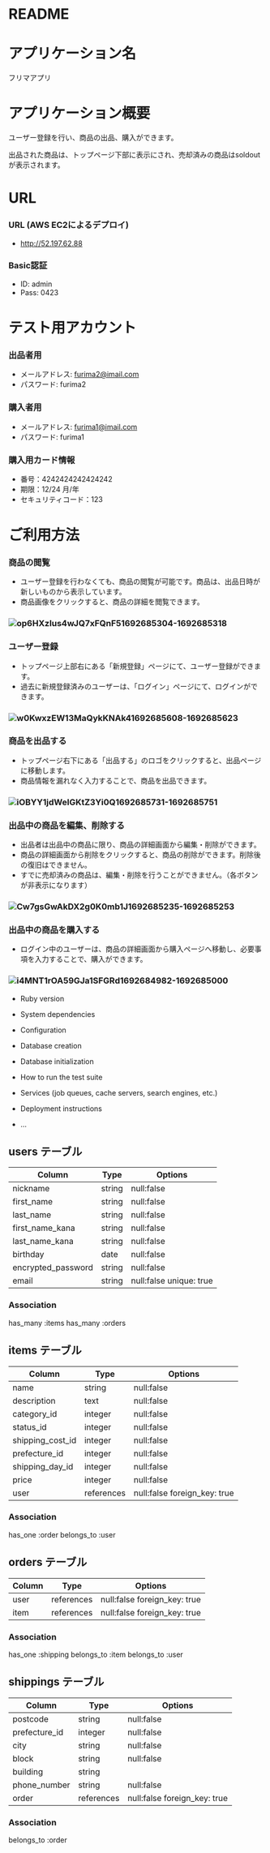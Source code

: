 # README

# アプリケーション名
フリマアプリ


# アプリケーション概要
ユーザー登録を行い、商品の出品、購入ができます。

出品された商品は、トップページ下部に表示にされ、売却済みの商品はsoldoutが表示されます。


# URL
### URL (AWS EC2によるデプロイ)  
* http://52.197.62.88
### Basic認証  
* ID: admin  
* Pass: 0423

# テスト用アカウント
### 出品者用
* メールアドレス: furima2@imail.com
* パスワード: furima2

### 購入者用
* メールアドレス: furima1@imail.com
* パスワード: furima1
### 購入用カード情報
* 番号：4242424242424242
* 期限：12/24 月/年
* セキュリティコード：123

# ご利用方法
### 商品の閲覧
* ユーザー登録を行わなくても、商品の閲覧が可能です。商品は、出品日時が新しいものから表示しています。
* 商品画像をクリックすると、商品の詳細を閲覧できます。
### ![op6HXzIus4wJQ7xFQnF51692685304-1692685318](https://github.com/hiyak423/furima-39575/assets/138428189/91e8e5a7-694a-4a16-b08a-1086bc276fc9)


### ユーザー登録
* トップページ上部右にある「新規登録」ページにて、ユーザー登録ができます。
* 過去に新規登録済みのユーザーは、「ログイン」ページにて、ログインができます。
### ![w0KwxzEW13MaQykKNAk41692685608-1692685623](https://github.com/hiyak423/furima-39575/assets/138428189/f03442e0-338d-42b6-bdcd-24baf5749ba1)
  

### 商品を出品する
* トップページ右下にある「出品する」のロゴをクリックすると、出品ページに移動します。
* 商品情報を漏れなく入力することで、商品を出品できます。
### ![iOBYY1jdWelGKtZ3Yi0Q1692685731-1692685751](https://github.com/hiyak423/furima-39575/assets/138428189/cf51efde-f8be-495d-98fa-68b9b4a9b92f)


### 出品中の商品を編集、削除する
* 出品者は出品中の商品に限り、商品の詳細画面から編集・削除ができます。
* 商品の詳細画面から削除をクリックすると、商品の削除ができます。削除後の復旧はできません。
* すでに売却済みの商品は、編集・削除を行うことができません。（各ボタンが非表示になります）
### ![Cw7gsGwAkDX2g0K0mb1J1692685235-1692685253](https://github.com/hiyak423/furima-39575/assets/138428189/c6144a65-d619-49e4-b600-edf6aa3a439d)


### 出品中の商品を購入する
* ログイン中のユーザーは、商品の詳細画面から購入ページへ移動し、必要事項を入力することで、購入ができます。
### ![i4MNT1rOA59GJa1SFGRd1692684982-1692685000](https://github.com/hiyak423/furima-39575/assets/138428189/c566fdf5-fc7c-4d55-941d-44125b75f863)

  
* Ruby version
  

* System dependencies

* Configuration

* Database creation

* Database initialization

* How to run the test suite

* Services (job queues, cache servers, search engines, etc.)

* Deployment instructions

* ...

## users テーブル
| Column             | Type                | Options                      |
|--------------------|---------------------|------------------------------|
| nickname           | string              | null:false                   |
| first_name         | string              | null:false                   |
| last_name          | string              | null:false                   |
| first_name_kana    | string              | null:false                   |
| last_name_kana     | string              | null:false                   |
| birthday           | date                | null:false                   |
| encrypted_password | string              | null:false                   |
| email              | string              | null:false unique: true      |
### Association
  has_many :items
  has_many :orders

## items テーブル
| Column             | Type                | Options                      |
|--------------------|---------------------|------------------------------|
| name               | string              | null:false                   |
| description        | text                | null:false                   |
| category_id        | integer             | null:false                   |
| status_id          | integer             | null:false                   |
| shipping_cost_id   | integer             | null:false                   |
| prefecture_id      | integer             | null:false                   |
| shipping_day_id    | integer             | null:false                   |
| price              | integer             | null:false                   |
| user               | references          | null:false foreign_key: true |
### Association
  has_one :order
  belongs_to :user 

## orders テーブル
| Column             | Type                | Options                      |
|--------------------|---------------------|------------------------------|
| user               | references          | null:false foreign_key: true |
| item               | references          | null:false foreign_key: true |
### Association
has_one :shipping
belongs_to :item
belongs_to :user

## shippings テーブル
| Column             | Type                | Options                      |
|--------------------|---------------------|------------------------------|
| postcode           | string              | null:false                   |
| prefecture_id      | integer             | null:false                   |
| city               | string              | null:false                   |
| block              | string              | null:false                   |
| building           | string              |                              |
| phone_number       | string              | null:false                   |
| order              | references          | null:false foreign_key: true |
### Association
belongs_to :order
